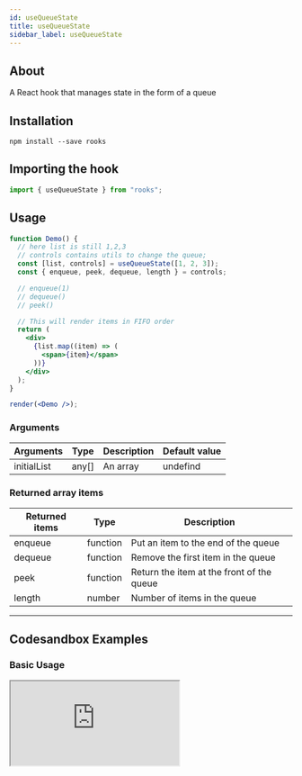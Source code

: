 ```yaml
---
id: useQueueState
title: useQueueState
sidebar_label: useQueueState
---
```


## About

A React hook that manages state in the form of a queue

[//]: # "Main"

## Installation

    npm install --save rooks

## Importing the hook

```javascript
import { useQueueState } from "rooks";
```

## Usage

```jsx
function Demo() {
  // here list is still 1,2,3
  // controls contains utils to change the queue;
  const [list, controls] = useQueueState([1, 2, 3]);
  const { enqueue, peek, dequeue, length } = controls;

  // enqueue(1)
  // dequeue()
  // peek()

  // This will render items in FIFO order
  return (
    <div>
      {list.map((item) => (
        <span>{item}</span>
      ))}
    </div>
  );
}

render(<Demo />);
```

### Arguments

| Arguments   | Type  | Description | Default value |
| ----------- | ----- | ----------- | ------------- |
| initialList | any[] | An array    | undefind      |

### Returned array items

| Returned items | Type     | Description                               |
| -------------- | -------- | ----------------------------------------- |
| enqueue        | function | Put an item to the end of the queue       |
| dequeue        | function | Remove the first item in the queue        |
| peek           | function | Return the item at the front of the queue |
| length         | number   | Number of items in the queue              |

---

## Codesandbox Examples

### Basic Usage

<iframe 
  src="https://codesandbox.io/embed/usequeuestate-dhvnu?fontsize=14&hidenavigation=1&theme=dark"
  style={{
    width: "100%",
    height: 500,
    border: 0,
    borderRadius: 4,
    overflow: "hidden"
  }}
  title="useQueueState"
  allow="accelerometer; ambient-light-sensor; camera; encrypted-media; geolocation; gyroscope; hid; microphone; midi; payment; usb; vr; xr-spatial-tracking"
  sandbox="allow-forms allow-modals allow-popups allow-presentation allow-same-origin allow-scripts" 
/>

## Join Bhargav's discord server

You can click on the floating discord icon at the bottom right of the screen and talk to us in our server.
